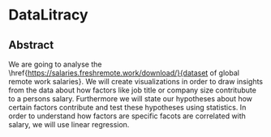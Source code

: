 # DataLitracy

## Abstract
We are going to analyse the \href{https://salaries.freshremote.work/download/}{dataset of global remote work salaries}.
We will create visualizations in order to draw insights from the data about how factors like job title or company size contritubute to a persons salary.
Furthermore we will state our hypotheses about how certain factors contribute and test these hypotheses using statistics.
In order to understand how factors are specific facots are correlated with salary, we will use linear regression.
